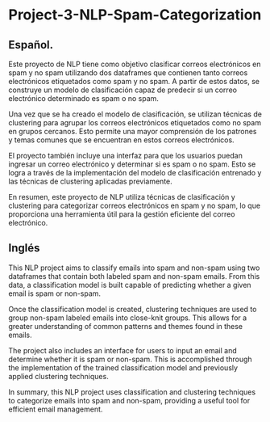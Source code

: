 # Project-3-NLP-Spam-Categorization
 ## Español.
Este proyecto de NLP tiene como objetivo clasificar correos electrónicos en spam y no spam utilizando dos dataframes que contienen tanto correos electrónicos etiquetados como spam y no spam. A partir de estos datos, se construye un modelo de clasificación capaz de predecir si un correo electrónico determinado es spam o no spam.

Una vez que se ha creado el modelo de clasificación, se utilizan técnicas de clustering para agrupar los correos electrónicos etiquetados como no spam en grupos cercanos. Esto permite una mayor comprensión de los patrones y temas comunes que se encuentran en estos correos electrónicos.

El proyecto también incluye una interfaz para que los usuarios puedan ingresar un correo electrónico y determinar si es spam o no spam. Esto se logra a través de la implementación del modelo de clasificación entrenado y las técnicas de clustering aplicadas previamente.

En resumen, este proyecto de NLP utiliza técnicas de clasificación y clustering para categorizar correos electrónicos en spam y no spam, lo que proporciona una herramienta útil para la gestión eficiente del correo electrónico.

## Inglés
This NLP project aims to classify emails into spam and non-spam using two dataframes that contain both labeled spam and non-spam emails. From this data, a classification model is built capable of predicting whether a given email is spam or non-spam.

Once the classification model is created, clustering techniques are used to group non-spam labeled emails into close-knit groups. This allows for a greater understanding of common patterns and themes found in these emails.

The project also includes an interface for users to input an email and determine whether it is spam or non-spam. This is accomplished through the implementation of the trained classification model and previously applied clustering techniques.

In summary, this NLP project uses classification and clustering techniques to categorize emails into spam and non-spam, providing a useful tool for efficient email management.
